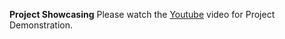 **Project Showcasing**
Please watch the [Youtube](https://youtu.be/lVrAdaky1DA) video for Project Demonstration. 

